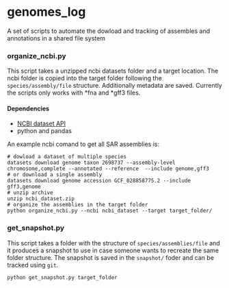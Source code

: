 # genomes_log
A set of scripts to automate the dowload and tracking of assembles and annotations in a shared file system

### organize_ncbi.py
This script takes a unzipped ncbi datasets folder and a target location. The ncbi folder is copied into the target folder following the `species/assembly/file` structure. Additionally metadata are saved. Currently the scripts only works with *fna and *gff3 files.

#### Dependencies 
- [NCBI dataset API](https://www.ncbi.nlm.nih.gov/datasets/docs/v2/command-line-tools/download-and-install/)
- python and pandas

An example ncbi comand to get all SAR assemblies is:
```
# dowload a dataset of multiple species 
datasets download genome taxon 2698737 --assembly-level chromosome,complete --annotated --reference  --include genome,gff3
# or download a single assembly
datasets download genome accession GCF_028858775.2 --include gff3,genome
# unzip archive
unzip ncbi_dataset.zip
# organize the assemblies in the target folder 
python organize_ncbi.py --ncbi ncbi_dataset --target target_folder/

``` 
### get_snapshot.py
This script takes a folder with the structure of `species/assemblies/file` and it produces a snapshot to use in case someone wants to recreate the same folder structure. The snapshot is saved in the `snapshot/` foder and can be tracked using `git`. 
```
python get_snapshot.py target_folder
``` 
